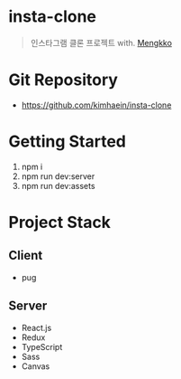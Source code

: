 # insta-clone

> 인스타그램 클론 프로젝트 with. [Mengkko](https://github.com/Mengkko)

# Git Repository

- https://github.com/kimhaein/insta-clone

# Getting Started

1. npm i
2. npm run dev:server
3. npm run dev:assets

# Project Stack

## Client

- pug

## Server

- React.js
- Redux
- TypeScript
- Sass
- Canvas
